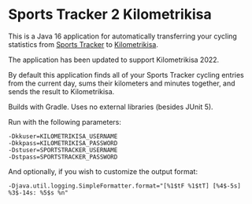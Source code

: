 Sports Tracker 2 Kilometrikisa
==============================

This is a Java 16 application for automatically transferring your cycling statistics from
[Sports Tracker](https://www.sports-tracker.com/) to [Kilometrikisa](https://www.kilometrikisa.fi/).

The application has been updated to support Kilometrikisa 2022.

By default this application finds all of your Sports Tracker cycling entries from the current day,
sums their kilometers and minutes together, and sends the result to Kilometrikisa.

Builds with Gradle. Uses no external libraries (besides JUnit 5).

Run with the following parameters:

    -Dkkuser=KILOMETRIKISA_USERNAME
    -Dkkpass=KILOMETRIKISA_PASSWORD
    -Dstuser=SPORTSTRACKER_USERNAME
    -Dstpass=SPORTSTRACKER_PASSWORD

And optionally, if you wish to customize the output format:

    -Djava.util.logging.SimpleFormatter.format="[%1$tF %1$tT] [%4$-5s] %3$-14s: %5$s %n"
